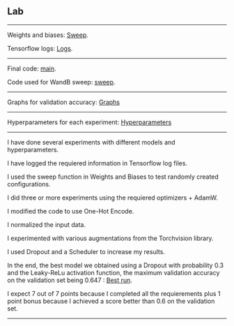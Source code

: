 ## Lab 

***
Weights and biases: [Sweep](https://wandb.ai/serban-doncean-team/CIFAR10-low?workspace=user-serban-doncean).

Tensorflow logs: [Logs](./runs).

***
Final code: [main](./main.py).

Code used for WandB sweep: [sweep](./sweep.py).

***
Graphs for validation accuracy: [Graphs](./Graphs) 

***
Hyperparameters for each experiment: [Hyperparameters](./Graphs/Hyperparameters.png)

***
I have done several experiments with different models and hyperparameters. 

I have logged the requiered information in Tensorflow log files.

I used the sweep function in Weights and Biases to test randomly created configurations.

I did three or more experiments using the requiered optimizers + AdamW.

I modified the code to use One-Hot Encode. 

I normalized the input data.

I experimented with various augmentations from the Torchvision library.

I used Dropout and a Scheduler to increase my results.

In the end, the best model we obtained using a Dropout with probability 0.3 and the Leaky-ReLu activation function, the maximum validation accuracy on the validation set being 0.647 : [Best run](./Graphs/Best_validation_acc.png).

I expect 7 out of 7 points because I completed all the requierements plus 1 point bonus because I achieved a score better than 0.6 on the validation set.



***

